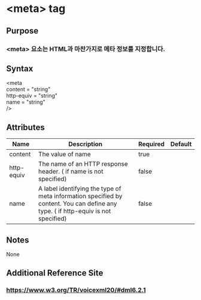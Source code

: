 # \<meta> tag
## Purpose 
### \<meta> 요소는 HTML과 마찬가지로 메타 정보를 지정합니다.

## Syntax
\<meta\
content = "string"\
http-equiv = "string"\
name = "string"\
/>



## Attributes
|Name |Description |Required |Default|
|-----|------------|---------|-------|
|content|The value of name | true   |      |
|http-equiv|The name of an HTTP response header. ( if name is not specified)|false||
|name |A label identifying the type of meta information specified by content. You can define any type. ( if http-equiv is not specified)|false||    


## Notes
None

## Additional Reference Site
### https://www.w3.org/TR/voicexml20/#dml6.2.1
